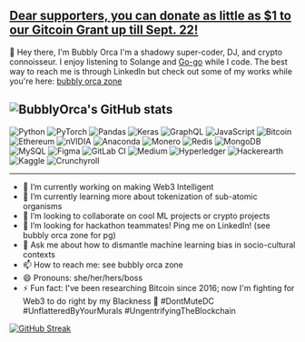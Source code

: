 ## [Dear supporters, you can donate as little as $1 to our Gitcoin Grant up till Sept. 22!](https://gitcoin.co/grants/7534/rektify-ai-champions-of-web3-security)

:wave: Hey there, I'm Bubbly Orca
I'm a shadowy super-coder, DJ, and crypto connoisseur. I enjoy listening to Solange and [Go-go](https://www.youtube.com/watch?v=XDHUsuBafcc) while I code. The best way to reach me is through LinkedIn but check out some of my works while you're here: [bubbly orca zone](https://linktr.ee/bubblyorca) </br>

![BubblyOrca's GitHub stats](https://github-readme-stats.vercel.app/api?username=bubblyorca&show_icons=true&theme=tokyonight) </br>
----
![Python](https://img.shields.io/badge/python-3670A0?style=for-the-badge&logo=python&logoColor=ffdd54)
![PyTorch](https://img.shields.io/badge/PyTorch-%23EE4C2C.svg?style=for-the-badge&logo=PyTorch&logoColor=white)
![Pandas](https://img.shields.io/badge/pandas-%23150458.svg?style=for-the-badge&logo=pandas&logoColor=white)
![Keras](https://img.shields.io/badge/Keras-%23D00000.svg?style=for-the-badge&logo=Keras&logoColor=white)
![GraphQL](https://img.shields.io/badge/-GraphQL-E10098?style=for-the-badge&logo=graphql&logoColor=white)
![JavaScript](https://img.shields.io/badge/javascript-%23323330.svg?style=for-the-badge&logo=javascript&logoColor=%23F7DF1E)
![Bitcoin](https://img.shields.io/badge/Bitcoin-000?style=for-the-badge&logo=bitcoin&logoColor=white)
![Ethereum](https://img.shields.io/badge/Ethereum-3C3C3D?style=for-the-badge&logo=Ethereum&logoColor=white)
![nVIDIA](https://img.shields.io/badge/nVIDIA-%2376B900.svg?style=for-the-badge&logo=nVIDIA&logoColor=white)
![Anaconda](https://img.shields.io/badge/Anaconda-%2344A833.svg?style=for-the-badge&logo=anaconda&logoColor=white)
![Monero](https://img.shields.io/badge/monero-FF6600?style=for-the-badge&logo=monero&logoColor=white)
![Redis](https://img.shields.io/badge/redis-%23DD0031.svg?style=for-the-badge&logo=redis&logoColor=white)
![MongoDB](https://img.shields.io/badge/MongoDB-%234ea94b.svg?style=for-the-badge&logo=mongodb&logoColor=white)
![MySQL](https://img.shields.io/badge/mysql-%2300f.svg?style=for-the-badge&logo=mysql&logoColor=white)
![Figma](https://img.shields.io/badge/figma-%23F24E1E.svg?style=for-the-badge&logo=figma&logoColor=white)
![GitLab CI](https://img.shields.io/badge/gitlab%20ci-%23181717.svg?style=for-the-badge&logo=gitlab&logoColor=white)
![Medium](https://img.shields.io/badge/Medium-12100E?style=for-the-badge&logo=medium&logoColor=white)
![Hyperledger](https://img.shields.io/badge/hyperledger-2F3134?style=for-the-badge&logo=hyperledger&logoColor=white)
![Hackerearth](https://img.shields.io/badge/HackerEarth-%232C3454.svg?&style=for-the-badge&logo=HackerEarth&logoColor=Blue)
![Kaggle](https://img.shields.io/badge/Kaggle-035a7d?style=for-the-badge&logo=kaggle&logoColor=white)
![Crunchyroll](https://img.shields.io/badge/Crunchyroll-F47521?style=for-the-badge&logo=crunchyroll&logoColor=white)

----
- 🔭 I’m currently working on making Web3 Intelligent
- 🌱 I’m currently learning more about tokenization of sub-atomic organisms
- 👯 I’m looking to collaborate on cool ML projects or crypto projects
- 🤔 I’m looking for hackathon teammates! Ping me on LinkedIn! (see bubbly orca zone for pg)
- 💬 Ask me about how to dismantle machine learning bias in socio-cultural contexts
- 📫 How to reach me: see bubbly orca zone
- 😄 Pronouns: she/her/hers/boss
- ⚡ Fun fact: I've been researching Bitcoin since 2016; now I'm fighting for Web3 to do right by my Blackness 🖤 #DontMuteDC #UnflatteredByYourMurals #UngentrifyingTheBlockchain

[![GitHub Streak](http://github-readme-streak-stats.herokuapp.com?user=bubblyorca&theme=dark&background=0B0F22)](https://git.io/streak-stats)

